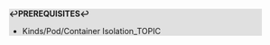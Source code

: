 <div style="margin:2em; background-color: #e0e0e0;">

<strong>↩PREREQUISITES↩</strong>

 * Kinds/Pod/Container Isolation_TOPIC

</div>

